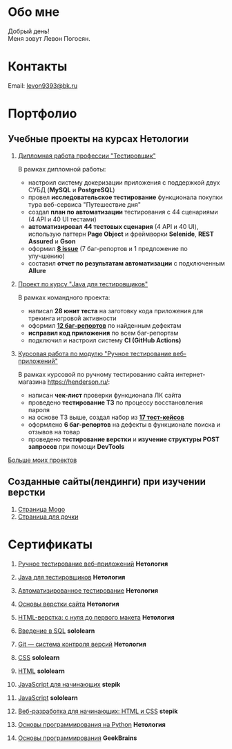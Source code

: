 # Обо мне

Добрый день!  
Меня зовут Левон Погосян.

# Контакты
     
Email: levon9393@bk.ru  

# Портфолио

## Учебные проекты на курсах Нетологии
1. [Дипломная работа профессии "Тестировщик"](https://github.com/pelfegor/Diplom)

    В рамках дипломной работы:

    - настроил систему докеризации приложения с поддержкой двух СУБД (**MySQL** и **PostgreSQL**)
    - провел **исследовательское тестирование** функционала покупки тура веб-сервиса "Путешествие дня"
    - создал **план по автоматизации** тестирования с 44 сценариями (4 API и 40 UI тестами)
    - **автоматизировал 44 тестовых сценария** (4 API и 40 UI), использую паттерн **Page Object** и фреймворки **Selenide**, **REST Assured** и **Gson**
    - оформил [**8 issue**](https://github.com/pelfegor/Diplom/issues) (7 баг-репортов и 1 предложение по улучшению)
    - составил **отчет по результатам автоматизации** с подключенным **Allure**

2. [Проект по курсу "Java для тестировщиков"](https://github.com/pelfegor/TeamWork)

    В рамках командного проекта: 

     - написал **28 юнит теста** на заготовку кода приложения для трекинга игровой активности
     - оформил [**12 баг-репортов**](https://github.com/pelfegor/Teamwork/issues?q=is%3Aissue+is%3Aclosed) по найденным дефектам
     - **исправил код приложения** по всем баг-репортам
     - подключил и настроил систему **CI (GitHub Actions)**

3. [Курсовая работа по модулю "Ручное тестирование веб-приложений"](https://docs.google.com/spreadsheets/d/1XQvbU08yiMwPPTPQaHsWnv0OFu32J7A-kRrxdyY60mw/edit?usp=sharing)

    В рамках курсовой по ручному тестированию сайта интернет-магазина https://henderson.ru/:

    - написан **чек-лист** проверки функционала ЛК сайта 
    - проведено **тестирование ТЗ** по процессу восстановления пароля
    - на основе ТЗ выше, создал набор из [**17 тест-кейсов**](https://docs.google.com/spreadsheets/d/1wJ6DKvbkT0LdILwLW_YHQAz40PjOTAxxFyfj5Jvy6LY/edit?usp=sharing)
    - оформлено **6 баг-репортов** на дефекты в функционале поиска и отзывов на товар
    - проведено **тестирование верстки** и **изучение структуры POST запросов** при помощи **DevTools**
 
[Больше моих проектов](https://github.com/pelfegor?tab=repositories) 

## Созданные сайты(лендинги) при изучении верстки

1. [Страница Mogo](exampletwo.ga)
2. [Страница для дочки](exampleone.ga)

# Сертификаты

1. [Ручное тестирование веб-приложений](https://github.com/pelfegor/Certificates/blob/main/Testing/Manual%20testing%20of%20web%20applications.pdf)  **Нетология**
2. [Java для тестировщиков](https://github.com/pelfegor/Certificates/blob/main/Testing/Java%20for%20testers.pdf)  **Нетология**
3. [Автоматизированное тестирование](https://github.com/pelfegor/Certificates/blob/main/Testing/Automated%20testing.pdf) **Нетология**

1. [Основы верстки сайта](https://github.com/pelfegor/Certificates/blob/main/HTML/Layout%20basics.pdf)  **Нетология**  
2. [HTML-верстка: с нуля до первого макета](https://github.com/pelfegor/Certificates/blob/main/HTML/HTML%20layout.pdf)  **Нетология**  
3. [Введение в SQL](https://github.com/pelfegor/Certificates/blob/main/Base/SQL.pdf)  **sololearn**
4. [Git — система контроля версий](https://github.com/pelfegor/Certificates/blob/main/Git/Git.pdf)  **Нетология**
5. [CSS](https://github.com/pelfegor/Certificates/blob/main/HTML/CSS.pdf)  **sololearn**
6. [HTML](https://github.com/pelfegor/Certificates/blob/main/HTML/HTML.pdf)  **sololearn**
7. [JavaScript для начинающих](https://github.com/pelfegor/Certificates/blob/main/HTML/JavaScript%20for%20beginners.pdf)  **stepik**
8. [JavaScript](https://github.com/pelfegor/Certificates/blob/main/HTML/JavaScript.pdf) **sololearn**
9. [Веб-разработка для начинающих: HTML и CSS](https://github.com/pelfegor/Certificates/blob/main/HTML/Web%20development%20for%20beginners.pdf) **stepik**

10. [Основы программирования на Python](https://github.com/pelfegor/Certificates/blob/main/Programming/Python.pdf) **Нетология**
11. [Основы программирования](https://github.com/pelfegor/Certificates/blob/main/Programming/Basics%20of%20programming.pdf) **GeekBrains**
